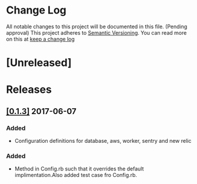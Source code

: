 # Change Log
All notable changes to this project will be documented in this file. (Pending approval) This project adheres to [Semantic Versioning](http://semver.org/). You can read more on this at [keep a change log](http://keepachangelog.com/)

# [Unreleased]


# Releases

## [[0.1.3]](https://github.com/rsb/appfuel/releases/tag/0.1.3) 2017-06-07
### Added
- Configuration definitions for database, aws, worker, sentry and new relic
### Added
- Method in Config.rb such that it overrides the default implimentation.Also added test   case fro Config.rb.
